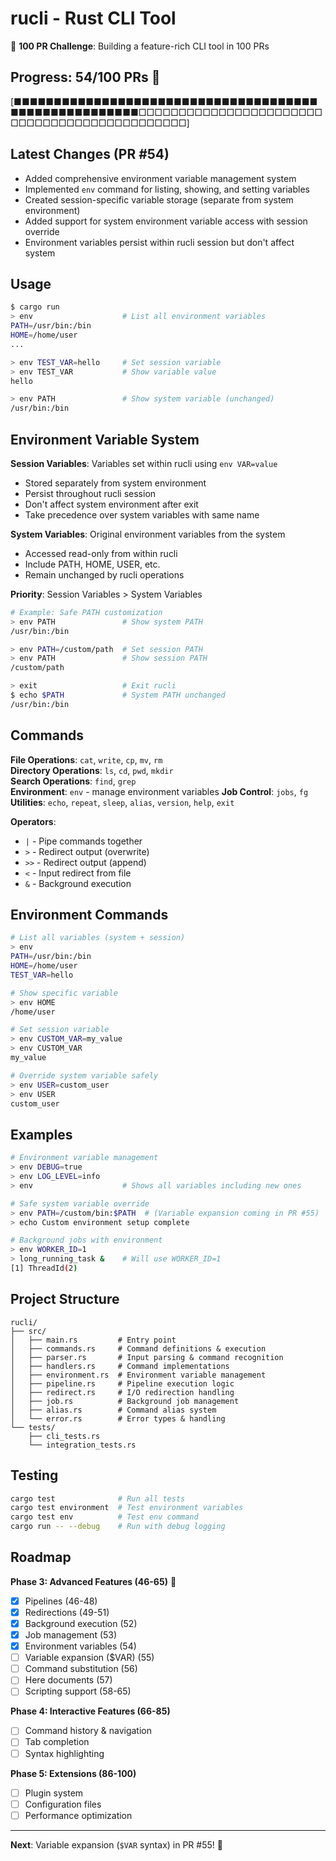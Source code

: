 # rucli - Rust CLI Tool

🎯 **100 PR Challenge**: Building a feature-rich CLI tool in 100 PRs

## Progress: 54/100 PRs 🎉

[■■■■■■■■■■■■■■■■■■■■■■■■■■■■■■■■■■■■■■■■■■■■■■■■■■■■■■□□□□□□□□□□□□□□□□□□□□□□□□□□□□□□□□□□□□□□□□□□□□□]

## Latest Changes (PR #54)

- Added comprehensive environment variable management system
- Implemented `env` command for listing, showing, and setting variables
- Created session-specific variable storage (separate from system environment)
- Added support for system environment variable access with session override
- Environment variables persist within rucli session but don't affect system

## Usage

```bash
$ cargo run
> env                    # List all environment variables
PATH=/usr/bin:/bin
HOME=/home/user
...

> env TEST_VAR=hello     # Set session variable
> env TEST_VAR           # Show variable value
hello

> env PATH               # Show system variable (unchanged)
/usr/bin:/bin
```

## Environment Variable System

**Session Variables**: Variables set within rucli using `env VAR=value`
- Stored separately from system environment
- Persist throughout rucli session
- Don't affect system environment after exit
- Take precedence over system variables with same name

**System Variables**: Original environment variables from the system
- Accessed read-only from within rucli
- Include PATH, HOME, USER, etc.
- Remain unchanged by rucli operations

**Priority**: Session Variables > System Variables

```bash
# Example: Safe PATH customization
> env PATH               # Show system PATH
/usr/bin:/bin

> env PATH=/custom/path  # Set session PATH
> env PATH               # Show session PATH  
/custom/path

> exit                   # Exit rucli
$ echo $PATH             # System PATH unchanged
/usr/bin:/bin
```

## Commands

**File Operations**: `cat`, `write`, `cp`, `mv`, `rm`  
**Directory Operations**: `ls`, `cd`, `pwd`, `mkdir`  
**Search Operations**: `find`, `grep`  
**Environment**: `env` - manage environment variables
**Job Control**: `jobs`, `fg`  
**Utilities**: `echo`, `repeat`, `sleep`, `alias`, `version`, `help`, `exit`

**Operators**:
- `|` - Pipe commands together
- `>` - Redirect output (overwrite)
- `>>` - Redirect output (append)
- `<` - Input redirect from file
- `&` - Background execution

## Environment Commands

```bash
# List all variables (system + session)
> env
PATH=/usr/bin:/bin
HOME=/home/user
TEST_VAR=hello

# Show specific variable
> env HOME
/home/user

# Set session variable
> env CUSTOM_VAR=my_value
> env CUSTOM_VAR
my_value

# Override system variable safely
> env USER=custom_user
> env USER
custom_user
```

## Examples

```bash
# Environment variable management
> env DEBUG=true
> env LOG_LEVEL=info
> env                    # Shows all variables including new ones

# Safe system variable override  
> env PATH=/custom/bin:$PATH  # (Variable expansion coming in PR #55)
> echo Custom environment setup complete

# Background jobs with environment
> env WORKER_ID=1
> long_running_task &    # Will use WORKER_ID=1
[1] ThreadId(2)
```

## Project Structure

```
rucli/
├── src/
│   ├── main.rs         # Entry point
│   ├── commands.rs     # Command definitions & execution
│   ├── parser.rs       # Input parsing & command recognition
│   ├── handlers.rs     # Command implementations
│   ├── environment.rs  # Environment variable management
│   ├── pipeline.rs     # Pipeline execution logic
│   ├── redirect.rs     # I/O redirection handling
│   ├── job.rs          # Background job management
│   ├── alias.rs        # Command alias system
│   └── error.rs        # Error types & handling
└── tests/
    ├── cli_tests.rs
    └── integration_tests.rs
```

## Testing

```bash
cargo test              # Run all tests
cargo test environment  # Test environment variables
cargo test env          # Test env command
cargo run -- --debug    # Run with debug logging
```

## Roadmap

**Phase 3: Advanced Features (46-65)** 🚀
- [x] Pipelines (46-48)
- [x] Redirections (49-51)
- [x] Background execution (52)
- [x] Job management (53)
- [x] Environment variables (54)
- [ ] Variable expansion ($VAR) (55)
- [ ] Command substitution (56)
- [ ] Here documents (57)
- [ ] Scripting support (58-65)

**Phase 4: Interactive Features (66-85)**
- [ ] Command history & navigation
- [ ] Tab completion
- [ ] Syntax highlighting

**Phase 5: Extensions (86-100)**
- [ ] Plugin system
- [ ] Configuration files
- [ ] Performance optimization

---

**Next**: Variable expansion (`$VAR` syntax) in PR #55! 🔄